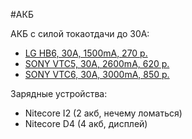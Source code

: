 #АКБ

АКБ с силой токаотдачи до 30A:
* [LG HB6, 30A, 1500mA, 270 р.](http://www.zapas-m.ru/shop/UID_18650_1500mach_lg_inr18650HB6_3_7v_30a_nezashchishchennyy_li_ion_akkumulyator_vysokoy_moshchnosti.html)
* [SONY VTC5, 30A, 2600mA, 620 р.](http://www.zapas-m.ru/shop/UID_18650_sony_us18650vtc5_2600mah_3_6v_30a_max_nezashchishchennyy_li_ion_akb.html)
* [SONY VTC6, 30A, 3000mA, 850 р.](http://www.zapas-m.ru/shop/UID_18650_3000mach_sony_us18650vtc6_3_6v_30a_nezashchishchennyy_li_ion_akkumulyator_vysokoy_moshchnosti.html)

Зарядные устройства:
* Nitecore I2 (2 акб, нечему ломаться)
* Nitecore D4 (4 акб, дисплей)
